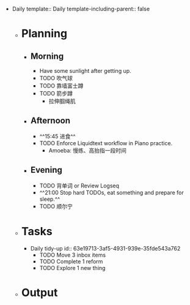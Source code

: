 - Daily
  template:: Daily
  template-including-parent:: false
	- # Planning
		- ## Morning
			- Have some sunlight after getting up.
			- TODO 吹气球
			- TODO 靠墙富士蹲
			- TODO 箭步蹲
				- 拉伸腘绳肌
		- ## Afternoon
			- ^^15:45 进食^^
			- TODO Enforce Liquidtext workflow in Piano practice.
				- Amoeba: 慢练、高抬指一段时间
		- ## Evening
			- TODO 背单词 or Review Logseq
			- ^^21:00 Stop hard TODOs, eat something and prepare for sleep.^^
			- TODO  顺尔宁
	- # Tasks
		- Daily tidy-up
		  id:: 63e19713-3af5-4931-939e-35fde543a762
			- TODO Move 3 inbox items
			- TODO Complete 1 reform
			- TODO Explore 1 new thing
	- # Output